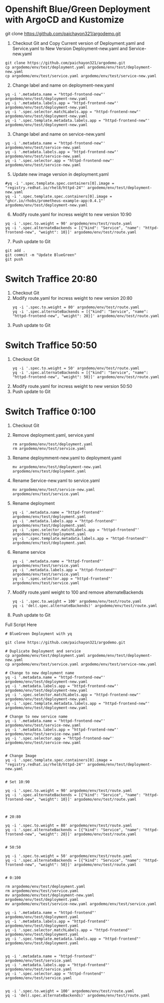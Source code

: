 # Openshift Blue/Green Deployment with ArgoCD and Kustomize
git clone https://github.com/paichayon321/argodemo.git

   1. Checkout Git and Copy Current version of Deployment.yaml and Service.yaml to New Version Deployment-new.yaml and Service-new.yaml
   
   ```
   git clone https://github.com/paichayon321/argodemo.git
   cp argodemo/env/test/deployment.yaml argodemo/env/test/deployment-new.yaml
   cp argodemo/env/test/service.yaml argodemo/env/test/service-new.yaml
   ```
   
   2. Change label and name on deployment-new.yaml
   ```
   yq -i '.metadata.name = "httpd-frontend-new"' argodemo/env/test/deployment-new.yaml
   yq -i '.metadata.labels.app = "httpd-frontend-new"' argodemo/env/test/deployment-new.yaml
   yq -i '.spec.selector.matchLabels.app = "httpd-frontend-new"' argodemo/env/test/deployment-new.yaml
   yq -i '.spec.template.metadata.labels.app = "httpd-frontend-new"' argodemo/env/test/deployment-new.yaml
   ```

   3. Change label and name on service-new.yaml

   ```
   yq -i '.metadata.name = "httpd-frontend-new"' argodemo/env/test/service-new.yaml
   yq -i '.metadata.labels.app = "httpd-frontend-new"' argodemo/env/test/service-new.yaml 
   yq -i '.spec.selector.app = "httpd-frontend-new"' argodemo/env/test/service-new.yaml
   ```

   5. Update new image version in deployment.yaml
   ```
   #yq -i '.spec.template.spec.containers[0].image = "registry.redhat.io/rhel8/httpd-24"' argodemo/env/test/deployment-new.yaml
   yq -i '.spec.template.spec.containers[0].image = "ghcr.io/rhobs/prometheus-example-app:0.4.1"' argodemo/env/test/deployment-new.yaml
   ```
   

   6. Modify route.yaml for incress weight to new version 10:90
   ```
   yq -i '.spec.to.weight = 90' argodemo/env/test/route.yaml
   yq -i '.spec.alternateBackends = [{"kind": "Service", "name": "httpd-frontend-new", "weight": 10}]' argodemo/env/test/route.yaml

   ```
   

   7. Push update to Git
   ```
   git add .
   git commit -m "Update BlueGreen"
   git push
   ```
      


# Switch Traffice 20:80
1. Checkout Git
2. Modify route.yaml for incress weight to new version 20:80
   ```
   yq -i '.spec.to.weight = 80' argodemo/env/test/route.yaml
   yq -i '.spec.alternateBackends = [{"kind": "Service", "name": "httpd-frontend-new", "weight": 20}]' argodemo/env/test/route.yaml
   ```
4. Push update to Git

# Switch Traffice 50:50
1. Checkout Git
   ```
   yq -i '.spec.to.weight = 50' argodemo/env/test/route.yaml
   yq -i '.spec.alternateBackends = [{"kind": "Service", "name": "httpd-frontend-new", "weight": 50}]' argodemo/env/test/route.yaml
   ```   
3. Modify route.yaml for incress weight to new version 50:50
4. Push update to Git

# Switch Traffice 0:100
1. Checkout Git
2. Remove deployment.yaml, service.yaml
   ```
   rm argodemo/env/test/deployment.yaml
   rm argodemo/env/test/service.yaml

   ```
4. Rename deploymment-new.yaml to deployment.yaml
   ```
   mv argodemo/env/test/deployment-new.yaml argodemo/env/test/deployment.yaml
   ```
    
6. Rename Service-new.yaml to service.yaml
   ```
   mv argodemo/env/test/service-new.yaml argodemo/env/test/service.yaml
   ```

   
7. Rename deployment
   ```
   yq -i '.metadata.name = "httpd-frontend"' argodemo/env/test/deployment.yaml
   yq -i '.metadata.labels.app = "httpd-frontend"' argodemo/env/test/deployment.yaml
   yq -i '.spec.selector.matchLabels.app = "httpd-frontend"' argodemo/env/test/deployment.yaml
   yq -i '.spec.template.metadata.labels.app = "httpd-frontend"' argodemo/env/test/deployment.yaml
   ```
   
9. Rename service
   ```
   yq -i '.metadata.name = "httpd-frontend"' argodemo/env/test/service.yaml
   yq -i '.metadata.labels.app = "httpd-frontend"' argodemo/env/test/service.yaml
   yq -i '.spec.selector.app = "httpd-frontend"' argodemo/env/test/service.yaml
   ```
    
10. Modify route.yaml weight to 100 and remove alternateBackends
    ```
    yq -i '.spec.to.weight = 100' argodemo/env/test/route.yaml
    yq -i 'del(.spec.alternateBackends)' argodemo/env/test/route.yaml
    ```
    
11. Push update to Git

Full Script Here
```
# BlueGreen Deployment with yq

git clone https://github.com/paichayon321/argodemo.git

# Duplicate Deployment and service
cp argodemo/env/test/deployment.yaml argodemo/env/test/deployment-new.yaml
cp argodemo/env/test/service.yaml argodemo/env/test/service-new.yaml

# Change to new deployment name
yq -i '.metadata.name = "httpd-frontend-new"' argodemo/env/test/deployment-new.yaml
yq -i '.metadata.labels.app = "httpd-frontend-new"' argodemo/env/test/deployment-new.yaml
yq -i '.spec.selector.matchLabels.app = "httpd-frontend-new"' argodemo/env/test/deployment-new.yaml
yq -i '.spec.template.metadata.labels.app = "httpd-frontend-new"' argodemo/env/test/deployment-new.yaml

# Change to new service name
yq -i '.metadata.name = "httpd-frontend-new"' argodemo/env/test/service-new.yaml
yq -i '.metadata.labels.app = "httpd-frontend-new"' argodemo/env/test/service-new.yaml
yq -i '.spec.selector.app = "httpd-frontend-new"' argodemo/env/test/service-new.yaml


# Change Image 
yq -i '.spec.template.spec.containers[0].image = "registry.redhat.io/rhel8/httpd-24"' argodemo/env/test/deployment-new.yaml


# Set 10:90

yq -i '.spec.to.weight = 90' argodemo/env/test/route.yaml
yq -i '.spec.alternateBackends = [{"kind": "Service", "name": "httpd-frontend-new", "weight": 10}]' argodemo/env/test/route.yaml



# 20:80

yq -i '.spec.to.weight = 80' argodemo/env/test/route.yaml
yq -i '.spec.alternateBackends = [{"kind": "Service", "name": "httpd-frontend-new", "weight": 20}]' argodemo/env/test/route.yaml


# 50:50

yq -i '.spec.to.weight = 50' argodemo/env/test/route.yaml
yq -i '.spec.alternateBackends = [{"kind": "Service", "name": "httpd-frontend-new", "weight": 50}]' argodemo/env/test/route.yaml


# 0:100

rm argodemo/env/test/deployment.yaml
rm argodemo/env/test/service.yaml
mv argodemo/env/test/deployment-new.yaml argodemo/env/test/deployment.yaml
mv argodemo/env/test/service-new.yaml argodemo/env/test/service.yaml

yq -i '.metadata.name = "httpd-frontend"' argodemo/env/test/deployment.yaml
yq -i '.metadata.labels.app = "httpd-frontend"' argodemo/env/test/deployment.yaml
yq -i '.spec.selector.matchLabels.app = "httpd-frontend"' argodemo/env/test/deployment.yaml
yq -i '.spec.template.metadata.labels.app = "httpd-frontend"' argodemo/env/test/deployment.yaml


yq -i '.metadata.name = "httpd-frontend"' argodemo/env/test/service.yaml
yq -i '.metadata.labels.app = "httpd-frontend"' argodemo/env/test/service.yaml
yq -i '.spec.selector.app = "httpd-frontend"' argodemo/env/test/service.yaml


yq -i '.spec.to.weight = 100' argodemo/env/test/route.yaml
yq -i 'del(.spec.alternateBackends)' argodemo/env/test/route.yaml

```
